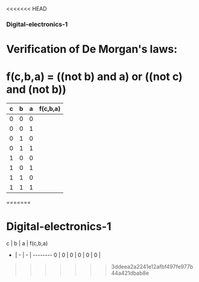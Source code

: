 <<<<<<< HEAD
### Digital-electronics-1

# Verification of De Morgan's laws:

# f(c,b,a) = ((not b) and a) or ((not c) and (not b))

c | b | a | f(c,b,a) 
--- | --- | --- | ---
0 | 0 | 0 | 
0 | 0 | 1 | 
0 | 1 | 0 | 
0 | 1 | 1 | 
1 | 0 | 0 | 
1 | 0 | 1 | 
1 | 1 | 0 | 
1 | 1 | 1 | 
 
=======
# Digital-electronics-1
c | b | a | f(c,b,a) 
- | - | - | --------
0 | 0 | 0 | 
0 | 0 | 0 | 
>>>>>>> 3ddeea2a2241e12afbf497fe977b44a421dbab8e
